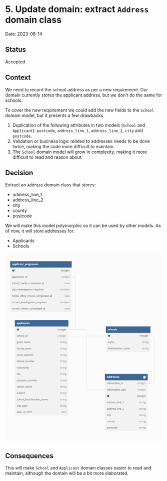 # 5. Update domain: extract `Address` domain class

Date: 2023-06-14

## Status

Accepted

## Context

We need to record the school address as per a new requirement. Our 
domain currently stores the applicant address, but we don't do the same for 
schools. 

To cover the new requirement we could add the new fields to the `School` 
domain model, but it presents a few drawbacks

1. Duplication of the following attributes in two models (`School` and 
   `Applicant`): `postcode`, `address_line_1`, `address_line_2`, `city` and 
   `postcode`. 
2. Validation or business logic related to addresses needs to be done twice, 
   making the code more difficult to maintain.
3. The `School` domain model will grow in complexity, making it more difficult 
   to read and reason about.

## Decision

Extract an `Address` domain class that stores:

- address_line_1
- address_line_2
- city
- county
- postcode

We will make this model polymorphic so it can be used by other models. As of 
now, it will store addresses for:

- Applicants
- Schools

![data model](0005-update-domain-extract-address.png)

## Consequences

This will make `School` and `Applicant` domain classes easier to read and 
maintain, although the domain will be a bit more elaborated.
